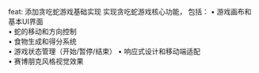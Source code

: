 feat: 添加贪吃蛇游戏基础实现 
实现贪吃蛇游戏核心功能，
包括： 
•  游戏画布和基本UI界面  
•  蛇的移动和方向控制  
•  食物生成和得分系统  
•  游戏状态管理（开始/暂停/结束） 
•  响应式设计和移动端适配  
•  赛博朋克风格视觉效果


